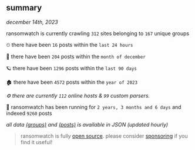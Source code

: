 
## summary
_december 14th, 2023_

ransomwatch is currently crawling `312` sites belonging to `167` unique groups

⏲ there have been `16` posts within the `last 24 hours`

🦈 there have been `204` posts within the `month of december`

🪐 there have been `1296` posts within the `last 90 days`

🏚 there have been `4572` posts within the `year of 2023`

_⚙️ there are currently `112` online hosts & `99` custom parsers._

🦕 ransomwatch has been running for `2 years, 3 months and 6 days` and indexed `9260` posts

_all data  [(groups)](http://ransomwhat.telemetry.ltd/groups) and [(posts)](http://ransomwhat.telemetry.ltd/posts) is available in JSON (updated hourly)_

> ransomwatch is fully [open source](https://github.com/joshhighet/ransomwatch#ransomwatch--). please consider [sponsoring](https://github.com/sponsors/joshhighet) if you find it useful!
